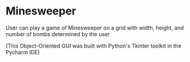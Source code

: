 # Minesweeper
User can play a game of Minesweeper on a grid with width, height, and number of bombs determined by the user

(This Object-Oriented GUI was built with Python's Tkinter toolkit in the Pycharm IDE)
